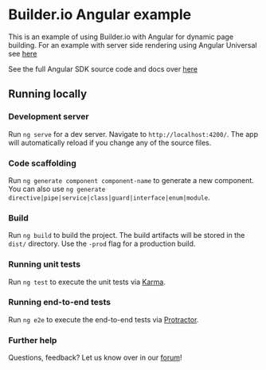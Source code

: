 # Builder.io Angular example

This is an example of using Builder.io with Angular for dynamic page building. For an example with server side rendering using
Angular Universal see [here](/examples/angular-universal)

See the full Angular SDK source code and docs over [here](/packages/angular)

## Running locally

### Development server

Run `ng serve` for a dev server. Navigate to `http://localhost:4200/`. The app will automatically reload if you change any of the source files.

### Code scaffolding

Run `ng generate component component-name` to generate a new component. You can also use `ng generate directive|pipe|service|class|guard|interface|enum|module`.

### Build

Run `ng build` to build the project. The build artifacts will be stored in the `dist/` directory. Use the `-prod` flag for a production build.

### Running unit tests

Run `ng test` to execute the unit tests via [Karma](https://karma-runner.github.io).

### Running end-to-end tests

Run `ng e2e` to execute the end-to-end tests via [Protractor](http://www.protractortest.org/).

### Further help

Questions, feedback? Let us know over in our [forum](https://forum.builder.io)!
